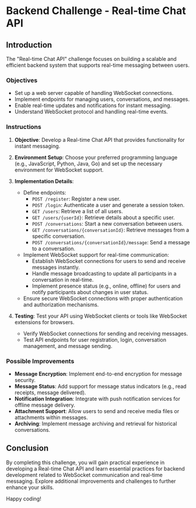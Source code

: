 # Backend Challenge - Real-time Chat API

## Introduction

The "Real-time Chat API" challenge focuses on building a scalable and efficient backend system that supports real-time messaging between users.

### Objectives

- Set up a web server capable of handling WebSocket connections.
- Implement endpoints for managing users, conversations, and messages.
- Enable real-time updates and notifications for instant messaging.
- Understand WebSocket protocol and handling real-time events.

### Instructions

1. **Objective**: Develop a Real-time Chat API that provides functionality for instant messaging.

2. **Environment Setup**: Choose your preferred programming language (e.g., JavaScript, Python, Java, Go) and set up the necessary environment for WebSocket support.

3. **Implementation Details**: 
   - Define endpoints:
     - `POST /register`: Register a new user.
     - `POST /login`: Authenticate a user and generate a session token.
     - `GET /users`: Retrieve a list of all users.
     - `GET /users/{userId}`: Retrieve details about a specific user.
     - `POST /conversations`: Start a new conversation between users.
     - `GET /conversations/{conversationId}`: Retrieve messages from a specific conversation.
     - `POST /conversations/{conversationId}/message`: Send a message to a conversation.
   - Implement WebSocket support for real-time communication:
     - Establish WebSocket connections for users to send and receive messages instantly.
     - Handle message broadcasting to update all participants in a conversation in real-time.
     - Implement presence status (e.g., online, offline) for users and notify participants about changes in user status.
   - Ensure secure WebSocket connections with proper authentication and authorization mechanisms.

4. **Testing**: Test your API using WebSocket clients or tools like WebSocket extensions for browsers.
   - Verify WebSocket connections for sending and receiving messages.
   - Test API endpoints for user registration, login, conversation management, and message sending.

### Possible Improvements

- **Message Encryption**: Implement end-to-end encryption for message security.
- **Message Status**: Add support for message status indicators (e.g., read receipts, message delivered).
- **Notification Integration**: Integrate with push notification services for offline message delivery.
- **Attachment Support**: Allow users to send and receive media files or attachments within messages.
- **Archiving**: Implement message archiving and retrieval for historical conversations.

## Conclusion

By completing this challenge, you will gain practical experience in developing a Real-time Chat API and learn essential practices for backend development related to WebSocket communication and real-time messaging. Explore additional improvements and challenges to further enhance your skills.

Happy coding!